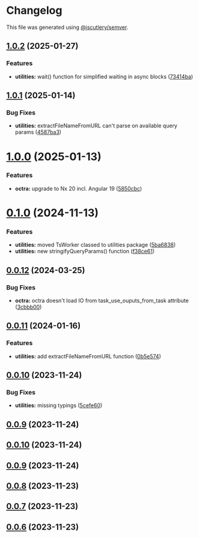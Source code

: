 # Changelog

This file was generated using [@jscutlery/semver](https://github.com/jscutlery/semver).

## [1.0.2](https://github.com/IPS-LMU/octra/compare/utilities-1.0.1...utilities-1.0.2) (2025-01-27)

### Features

- **utilities:** wait() function for simplified waiting in async blocks ([73414ba](https://github.com/IPS-LMU/octra/commit/73414ba7127febc67c03be22349129872d48e56f))

## [1.0.1](https://github.com/IPS-LMU/octra/compare/utilities-1.0.0...utilities-1.0.1) (2025-01-14)

### Bug Fixes

- **utilities:** extractFileNameFromURL can't parse on available query params ([4587ba3](https://github.com/IPS-LMU/octra/commit/4587ba36092b7d7f2aeddfac3cb438a1d335ed22))

# [1.0.0](https://github.com/IPS-LMU/octra/compare/utilities-0.1.0...utilities-1.0.0) (2025-01-13)

### Features

- **octra:** upgrade to Nx 20 incl. Angular 19 ([5850cbc](https://github.com/IPS-LMU/octra/commit/5850cbcb71a6664ca53e9a038443e913390910c3))

# [0.1.0](https://github.com/IPS-LMU/octra/compare/utilities-0.0.12...utilities-0.1.0) (2024-11-13)

### Features

- **utilities:** moved TsWorker classed to utilities package ([5ba6838](https://github.com/IPS-LMU/octra/commit/5ba68383aafa88cf9077f83e09cfdeff541fa66a))
- **utilities:** new stringifyQueryParams() function ([f38ce61](https://github.com/IPS-LMU/octra/commit/f38ce612a7155e1c65ecd5b70706be7bb15f87b6))

## [0.0.12](https://github.com/IPS-LMU/octra/compare/utilities-0.0.11...utilities-0.0.12) (2024-03-25)

### Bug Fixes

- **octra:** octra doesn't load IO from task_use_ouputs_from_task attribute ([3cbbb00](https://github.com/IPS-LMU/octra/commit/3cbbb004fc7c5be0827c48641dc95ea16e72c378))

## [0.0.11](https://github.com/IPS-LMU/octra/compare/utilities-0.0.10...utilities-0.0.11) (2024-01-16)

### Features

- **utilities:** add extractFileNameFromURL function ([0b5e574](https://github.com/IPS-LMU/octra/commit/0b5e5749c8bf861fe3f491d3e41b582d36632b4c))

## [0.0.10](https://github.com/IPS-LMU/octra/compare/utilities-0.0.9...utilities-0.0.10) (2023-11-24)

### Bug Fixes

- **utilities:** missing typings ([5cefe60](https://github.com/IPS-LMU/octra/commit/5cefe60a96bf49b843017212e13879aa8a28ee15))

## [0.0.9](https://github.com/IPS-LMU/octra/compare/utilities-0.0.8...utilities-0.0.9) (2023-11-24)

## [0.0.10](https://github.com/IPS-LMU/octra/compare/utilities-0.0.9...utilities-0.0.10) (2023-11-24)

## [0.0.9](https://github.com/IPS-LMU/octra/compare/utilities-0.0.8...utilities-0.0.9) (2023-11-24)

## [0.0.8](https://github.com/IPS-LMU/octra/compare/utilities-0.0.7...utilities-0.0.8) (2023-11-23)

## [0.0.7](https://github.com/IPS-LMU/octra/compare/utilities-0.0.6...utilities-0.0.7) (2023-11-23)

## [0.0.6](https://github.com/IPS-LMU/octra/compare/utilities-0.0.5...utilities-0.0.6) (2023-11-23)
